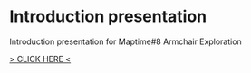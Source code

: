 # Introduction presentation
Introduction presentation for Maptime#8 Armchair Exploration

[> CLICK HERE <](https://maptime030.github.io/armchair_exploration/) 

